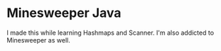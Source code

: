 # Minesweeper Java
I made this while learning Hashmaps and Scanner.
I'm also addicted to Minesweeper as well.
